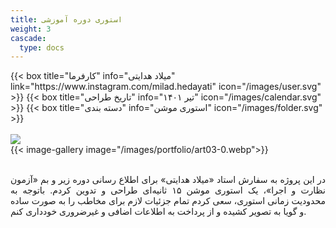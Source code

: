 ```yaml
---
title: استوری دوره آموزشی
weight: 3
cascade:
  type: docs
---
```


<!-- لینک به Fancybox CSS -->
<link rel="stylesheet" href="https://cdn.jsdelivr.net/npm/@fancyapps/ui@4/dist/fancybox.css" />

<!-- لینک به Fancybox JS -->
<script src="https://cdn.jsdelivr.net/npm/@fancyapps/ui@4/dist/fancybox.umd.js"></script>


<!-- جزئیات -->
<div class="detail">
{{< box title="کارفرما" info="میلاد هدایتی" link="https://www.instagram.com/milad.hedayati" icon="/images/user.svg" >}}
{{< box title="تاریخ طراحی" info="تیر ۱۴۰۱" icon="/images/calendar.svg" >}}
{{< box title="دسته بندی" info="استوری موشن" icon="/images/folder.svg" >}}
</div>

<br/>

<!-- تصاویر -->
<div class="main-image">
  <a href="/images/portfolio/art03-1.webp" data-fancybox="gallery">
    <img src="/images/portfolio/art03-1.webp"/>
  </a>
</div>

<div class="thumbnail-gallery">
  {{< image-gallery image="/images/portfolio/art03-0.webp">}}
</div>

<br/>


<!-- توضیحات -->
<p style="text-align: justify;">
در این پروژه به سفارش استاد «میلاد هدایتی» برای اطلاع رسانی دوره زیر و بم «آزمون نظارت و اجرا»، یک استوری موشن ۱۵ ثانیه‌ای طراحی و تدوین کردم. باتوجه به محدودیت زمانی استوری، سعی کردم تمام جزئیات لازم برای مخاطب را به صورت ساده و گویا به تصویر کشیده و از پرداخت به اطلاعات اضافی و غیرضروری خودداری کنم.
</p>